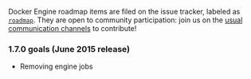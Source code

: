 Docker Engine roadmap items are filed on the issue tracker, labeled as [`roadmap`](https://github.com/docker/docker/issues?q=is%3Aopen+is%3Aissue+label%3Aroadmap). They are open to community participation: join us on the [usual communication channels](https://github.com/docker/docker#talking-to-other-docker-users-and-contributors) to contribute!

### 1.7.0 goals (June 2015 release)

* Removing engine jobs